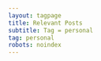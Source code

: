 ```yaml
---
layout: tagpage
title: Relevant Posts
subtitle: Tag = personal
tag: personal
robots: noindex
---
```


